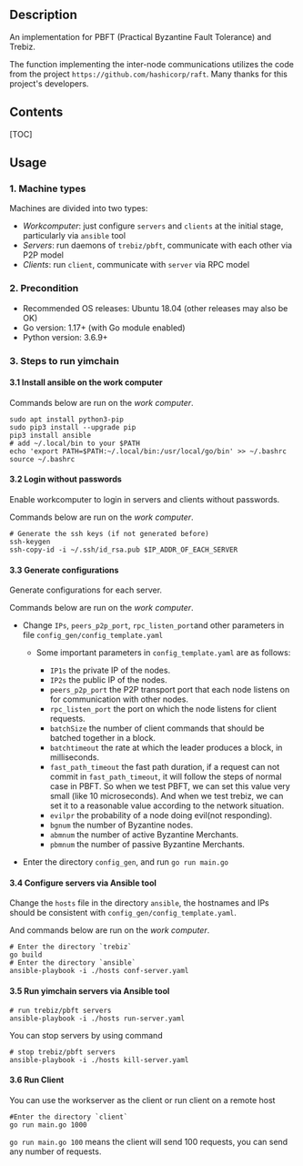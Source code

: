 ## Description
An implementation for PBFT (Practical Byzantine Fault Tolerance) and Trebiz. 

The function implementing the inter-node communications utilizes the code from the project `https://github.com/hashicorp/raft`. Many thanks for this project's developers.

## Contents

[TOC]

## Usage
### 1. Machine types
Machines are divided into two types:
- *Workcomputer*: just configure `servers` and `clients` at the initial stage, particularly via `ansible` tool 
- *Servers*: run daemons of `trebiz/pbft`, communicate with each other via P2P model
- *Clients*: run `client`, communicate with `server` via RPC model 

### 2. Precondition
- Recommended OS releases: Ubuntu 18.04 (other releases may also be OK)
- Go version: 1.17+ (with Go module enabled)
- Python version: 3.6.9+

### 3. Steps to run yimchain

#### 3.1 Install ansible on the work computer
Commands below are run on the *work computer*.
```shell script
sudo apt install python3-pip
sudo pip3 install --upgrade pip
pip3 install ansible
# add ~/.local/bin to your $PATH
echo 'export PATH=$PATH:~/.local/bin:/usr/local/go/bin' >> ~/.bashrc
source ~/.bashrc
```

#### 3.2 Login without passwords
Enable workcomputer to login in servers and clients without passwords.

Commands below are run on the *work computer*.
```shell script
# Generate the ssh keys (if not generated before)
ssh-keygen
ssh-copy-id -i ~/.ssh/id_rsa.pub $IP_ADDR_OF_EACH_SERVER
```

#### 3.3 Generate configurations
Generate configurations for each server.

Commands below are run on the *work computer*.

- Change `IPs`, `peers_p2p_port`,  `rpc_listen_port`and other parameters  in file `config_gen/config_template.yaml`
  - Some important parameters in `config_template.yaml` are as follows:

    - `IP1s` the private IP of the nodes.
    - `IP2s` the public IP of the nodes.
    - `peers_p2p_port` the P2P transport port that each node listens on for communication with other nodes.
    - `rpc_listen_port` the port on which the node listens for client requests.
    - `batchSize` the number of client commands that should be batched together in a block.
    - `batchtimeout` the rate at which the leader produces a block, in milliseconds.
    - `fast_path_timeout` the fast path duration, if a request can not commit in `fast_path_timeout`, it will follow the steps of normal case in PBFT. So when we test PBFT, we can set this value very small (like 10 microseconds). And when we test trebiz, we can set it to a reasonable value according to the network situation.
    - `evilpr` the probability of a node doing evil(not responding).
    - `bgnum` the number of Byzantine nodes.
    - `abmnum` the number of active Byzantine Merchants.
    - `pbmnum` the number of passive Byzantine Merchants.

- Enter the directory `config_gen`, and run `go run main.go`

#### 3.4 Configure servers via Ansible tool
Change the `hosts` file in the directory `ansible`, the hostnames and IPs should be consistent with `config_gen/config_template.yaml`.

And commands below are run on the *work computer*.

```shell script
# Enter the directory `trebiz`
go build
# Enter the directory `ansible`
ansible-playbook -i ./hosts conf-server.yaml
```

#### 3.5 Run yimchain servers via Ansible tool
```shell script
# run trebiz/pbft servers
ansible-playbook -i ./hosts run-server.yaml
```

You can stop servers by using command

```shell
# stop trebiz/pbft servers
ansible-playbook -i ./hosts kill-server.yaml
```

#### 3.6 Run Client

You can use the workserver as the client or run client on a remote host

```shell
#Enter the directory `client`
go run main.go 1000
```

`go run main.go 100` means the client will send 100 requests, you can send any number of requests.